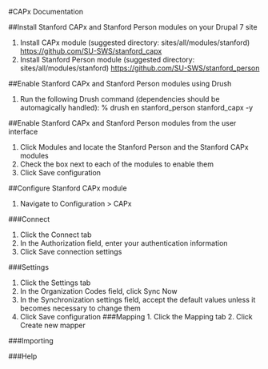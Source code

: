 #CAPx Documentation

##Install Stanford CAPx and Stanford Person modules on your Drupal 7 site

1. Install CAPx module (suggested directory: sites/all/modules/stanford) https://github.com/SU-SWS/stanford_capx
2. Install Stanford Person module (suggested directory: sites/all/modules/stanford) https://github.com/SU-SWS/stanford_person

##Enable Stanford CAPx and Stanford Person modules using Drush

1. Run the following Drush command (dependencies should be automagically handled): % drush en stanford_person stanford_capx -y

##Enable Stanford CAPx and Stanford Person modules from the user interface

1. Click Modules and locate the Stanford Person and the Stanford CAPx modules
2. Check the box next to each of the modules to enable them
3. Click Save configuration

##Configure Stanford CAPx module

1. Navigate to Configuration > CAPx

###Connect

1. Click the Connect tab
2. In the Authorization field, enter your authentication information
3. Click Save connection settings

###Settings

1. Click the Settings tab
2. In the Organization Codes field, click Sync Now
3. In the Synchronization settings field, accept the default values unless it becomes necessary to change them
4. Click Save configuration ###Mapping 1. Click the Mapping tab 2. Click Create new mapper

###Importing

###Help
